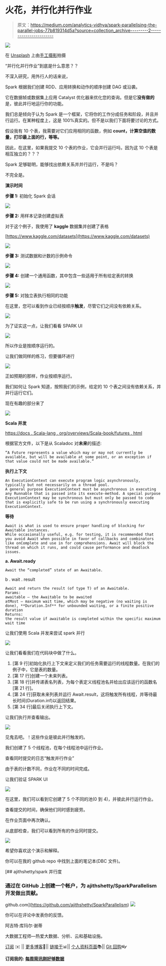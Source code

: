 # 火花，并行化并行作业

> 原文：<https://medium.com/analytics-vidhya/spark-parallelising-the-parallel-jobs-77b819314d5a?source=collection_archive---------2----------------------->

![](img/378244599015f7be88a8e75a08760252.png)

在 [Unsplash](https://unsplash.com?utm_source=medium&utm_medium=referral) 上由[手工摄影](https://unsplash.com/@artisanalphoto?utm_source=medium&utm_medium=referral)拍摄

“并行化并行作业”到底是什么意思？？

不深入研究，用外行人的话来说，

Spark 根据我们创建 RDD、应用转换和动作的顺序创建 DAG 或沿袭。

它在数据帧或数据集上应用 Catalyst 优化器来优化您的查询。但是它**没有做的**是，彼此并行地运行你的功能。

我们总是倾向于认为 Spark 是一个框架，它将你的工作分成任务和阶段，并且并行运行。在某种程度上，这是 100%真实的。但不是以我们下面将要讨论的方式。

假设我有 10 个表，我需要对它们应用相同的函数，例如 **count，计算空值的数量，打印最上面的行，等等。**

因此，在这里，如果我提交 10 个表的作业，它会并行运行吗，因为这 10 个表是相互独立的？？？

Spark 足够聪明，能够找出依赖关系并并行运行，不是吗？

不完全是。

**演示时间**

**步骤 1:** 初始化 Spark 会话

![](img/a72ac825816f55755b089340b74c2310.png)

**步骤 2:** 用样本记录创建虚拟表

对于这个例子，我使用了 **kaggle** 数据集并创建了表格

[https://www.kaggle.com/datasets](https://www.kaggle.com/datasets)

![](img/79a4d5c20eedb12663e85f8e1e69a80d.png)

**步骤 3:** 测试数据和计数的示例命令

![](img/55c57cd107d8625e9face8362417b344.png)

**步骤 4:** 创建一个通用函数，其中包含一些适用于所有给定表的转换

![](img/4ca5bf96f2fd3d3ef486163507b8c19c.png)

**步骤 5:** 对独立表执行相同的功能

在这里，您可以看到作业已经按顺序**触发**，尽管它们之间没有依赖关系。

![](img/26b26e4df61157cd503aac3258aa558c.png)

为了证实这一点，让我们看看 SPARK UI

![](img/c8153aec9accbf20d0ead7018628f011.png)

所以作业是按顺序运行的。

让我们做同样的练习，但要循环进行

![](img/80543eca3a2cbd69a99af3aaf2643b4e.png)

正如预期的那样，作业按顺序运行。

我们如何让 Spark 知道，按照我们的示例，给定的 10 个表之间没有依赖关系，并并行运行它们。

现在有趣的部分来了

![](img/525d5ef755cb8d48b47ff717bc7e12c9.png)

**Scala 并发**

[https://docs . Scala-lang . org/overviews/Scala-book/futures . html](https://docs.scala-lang.org/overviews/scala-book/futures.html)

根据官方文件，以下是从 Scaladoc 对**未来**的描述:

```
“A Future represents a value which may or may not currently be available, but will be available at some point, or an exception if that value could not be made available.”
```

**执行上下文**

```
An ExecutionContext can execute program logic asynchronously, typically but not necessarily on a thread pool.
A general purpose ExecutionContext must be asynchronous in executing any Runnable that is passed into its execute-method. A special purpose ExecutionContext may be synchronous but must only be passed to code that is explicitly safe to be run using a synchronously executing ExecutionContext.
```

**等待**

```
Await is what is used to ensure proper handling of blocking for Awaitable instances.
While occasionally useful, e.g. for testing, it is recommended that you avoid Await when possible in favor of callbacks and combinators like onComplete and use in for comprehensions. Await will block the thread on which it runs, and could cause performance and deadlock issues.
```

**a. Await.ready**

```
Await the “completed” state of an Awaitable.
```

b . wait . result

```
Await and return the result (of type T) of an Awaitable.
Params:
awaitable — the Awaitable to be awaited
atMost — maximum wait time, which may be negative (no waiting is done), **Duration.Inf** for unbounded waiting, or a finite positive duration
Returns:
the result value if awaitable is completed within the specific maximum wait time
```

让我们使用 Scala 并发来尝试 spark 并行

![](img/0136d51d45cd5424cf9b85c6467a0b1a.png)

让我们看看我们在代码块中做了什么。

1.  [第 9 行]初始化执行上下文来定义我们的任务需要运行的线程数量。在我们的例子中，它是表的数量。
2.  [第 17 行]创建一个未来列表。
3.  [第 18 行]并传递表名列表，为每个表定义线程池名并给出应该运行的函数名[第 21 行]。
4.  [第 24 行]获取未来列表并运行 Await.result，这将触发所有线程，并等待最长时间(Duration.inf)以返回结果。
5.  [第 34 行]最后关闭执行上下文。

让我们执行并查看输出。

![](img/49ea047bf02d9d8eca8da0e642e5661b.png)

见鬼去吧。！这些作业是彼此并行触发的。

我们创建了 5 个线程池，在每个线程池中运行作业。

查看同时提交的日志“触发并行作业”

由于表的计数不同，作业在不同的时间完成。

让我们验证 SPARK UI

![](img/43f8da8975ba8b8a69f4950772b472ef.png)

在这里，我们可以看到它创建了 5 个不同的池(0 到 4)，并彼此并行运行作业。

查看提交的时间，确保他们同时感到疲劳。

在作业页面中再次确认。

从底部检查，我们可以看到所有的作业同时提交。

![](img/5db0f382e9f4a8bdf082868000edfbf8.png)

希望你喜欢这个演示和解释。

你可以在我的 github repo 中找到上面的笔记本(DBC 文件)。

[](https://github.com/ajithshetty/SparkParallelism) [## ajithshetty/spark 并行度

### 通过在 GitHub 上创建一个帐户，为 ajithshetty/SparkParallelism 开发做出贡献。

github.com](https://github.com/ajithshetty/SparkParallelism) ![](img/0564afa916f47d189c7aef68aa837e17.png)

你可以在评论中发表你的反馈。

阿吉特·库玛尔·谢蒂

大数据工程师—热爱大数据、分析、云和基础设施。

[订阅](https://ajithshetty28.medium.com/subscribe) ✉️ || [更多博客](https://ajithshetty28.medium.com/)📝|| [链接于](https://www.linkedin.com/in/ajshetty28)📊|| [个人资料页面](https://ajithshetty.github.io/)📚|| [Git 回购](https://github.com/ajithshetty/)👓

**订阅我的:** [**每周简讯刚好够数据**](https://justenoughdata.substack.com/)